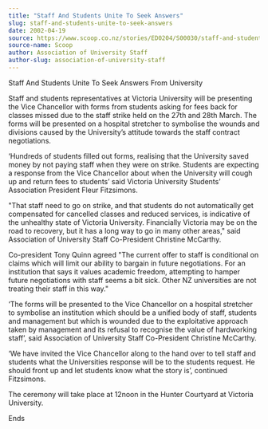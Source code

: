 ```yaml
---
title: "Staff And Students Unite To Seek Answers"
slug: staff-and-students-unite-to-seek-answers
date: 2002-04-19
source: https://www.scoop.co.nz/stories/ED0204/S00030/staff-and-students-unite-to-seek-answers.htm
source-name: Scoop
author: Association of University Staff
author-slug: association-of-university-staff
---
```


<p>Staff And Students Unite To Seek Answers From
University</p>

<p>Staff and students representatives at Victoria
University will be presenting the Vice Chancellor with forms
from students asking for fees back for classes missed due to
the staff strike held on the 27th and 28th March.  The forms
will be presented on a hospital stretcher to symbolise the
wounds and divisions caused by the University’s attitude
towards the staff contract negotiations.</p>

<p>‘Hundreds of
students filled out forms, realising that the University
saved money by not paying staff when they were on strike. 
Students are expecting a response from the Vice Chancellor
about when the University will cough up and return fees to
students’ said Victoria University Students’ Association
President Fleur Fitzsimons.</p>

<p>"That staff need to go on
strike, and that students do not automatically get
compensated for cancelled classes and reduced services, is
indicative of the unhealthy state of Victoria University. 
Financially Victoria may be on the road to recovery, but it
has a long way to go in many other areas," said Association
of University Staff Co-President Christine
McCarthy.</p>

<p>Co-president Tony Quinn agreed "The current
offer to staff is conditional on claims which will limit our
ability to bargain in future negotiations.  For an
institution that says it values academic freedom, attempting
to hamper future negotiations with staff seems a bit sick. 
Other NZ universities are not treating their staff in this
way."</p>

<p>‘The forms will be presented to the Vice Chancellor
on a hospital stretcher to symbolise an institution which
should be a unified body of staff, students and management
but which is wounded due to the exploitative approach taken
by management and its refusal to recognise the value of
hardworking staff’, said Association of University Staff
Co-President Christine McCarthy.</p>

<p>‘We have invited the Vice
Chancellor along to the hand over to tell staff and students
what the Universities response will be to the students
request.  He should front up and let students know what the
story is’, continued Fitzsimons.</p>

<p>The ceremony will take
place at 12noon in the Hunter Courtyard at Victoria
University.</p>

<p>Ends<p>